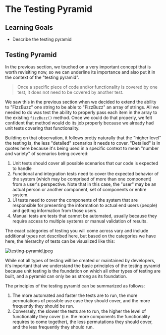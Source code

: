 # The Testing Pyramid

## Learning Goals

- Describe the testing pyramid

## Testing Pyramid

In the previous section, we touched on a very important concept that is worth
revisiting now, so we can underline its importance and also put it in the
context of the "testing pyramid".

> Once a specific piece of code and/or functionality is covered by one test, it
> does not need to be covered by another test.

We saw this in the previous section when we decided to extend the ability to
"FizzBuzz" one string to be able to "FizzBuzz" an array of strings. All we
needed to do was test the ability to properly pass each item in the array to the
existing `fizzBuzz()` method. Once we could do that properly, we felt confident
that method would do its job properly because we already had unit tests covering
that functionality.

Building on that observation, it follows pretty naturally that the "higher
level" the testing is, the less "detailed" scenarios it needs to cover.
"Detailed" is in quotes here because it's being used in a specific context to
mean "number and variety" of scenarios being covered:

1. Unit tests should cover all possible scenarios that our code is expected to
   handle
2. Functional and integration tests need to cover the expected behavior of the
   system (which may be comprised of more than one component) from a user's
   perspective. Note that in this case, the "user" may be an actual person or
   another component, set of components or entire system.
3. UI tests need to cover the components of the system that are responsible for
   presenting the information to actual end users (people) and getting
   information from those users.
4. Manual tests are tests that cannot be automated, usually because they require
   access to multiple systems or manual validation of results.

The exact categories of testing you will come across vary and include additional
types not described here, but based on the categories we have here, the
hierarchy of tests can be visualized like this:

![testing-pyramid.jpeg](testing-pyramid.jpeg)

While not all types of testing will be created or maintained by developers, it's
important that we understand the basic principles of the testing pyramid because
unit testing is the foundation on which all other types of testing are built,
and a pyramid can only be as strong as its foundation.

The principles of the testing pyramid can be summarized as follows:

1. The more automated and faster the tests are to run, the more permutations of
   possible use case they should cover, and the more frequently they should be
   run.
2. Conversely, the slower the tests are to run, the higher the level of
   functionality they cover (i.e. the more components the functionality requires
   to come together), the less permutations they should cover, and the less
   frequently they should run.
